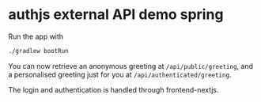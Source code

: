 # authjs external API demo spring

Run the app with
```bash
./gradlew bootRun
```

You can now retrieve an anonymous greeting at `/api/public/greeting`,
and a personalised greeting just for you at `/api/authenticated/greeting`.

The login and authentication is handled through frontend-nextjs.
